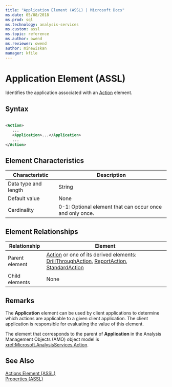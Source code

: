 ```yaml
---
title: "Application Element (ASSL) | Microsoft Docs"
ms.date: 05/08/2018
ms.prod: sql
ms.technology: analysis-services
ms.custom: assl
ms.topic: reference
ms.author: owend
ms.reviewer: owend
author: minewiskan
manager: kfile
---
```

# Application Element (ASSL)

  Identifies the application associated with an [Action](../objects/action-element-assl.md) element.  
  
## Syntax  
  
```xml  
  
<Action>  
   ...  
   <Application>...</Application>  
   ...  
</Action>  
```  
  
## Element Characteristics  
  
|Characteristic|Description|  
|--------------------|-----------------|  
|Data type and length|String|  
|Default value|None|  
|Cardinality|0-1: Optional element that can occur once and only once.|  
  
## Element Relationships  
  
|Relationship|Element|  
|------------------|-------------|  
|Parent element|[Action](../objects/action-element-assl.md) or one of its derived elements: [DrillThroughAction](../data-type/drillthroughaction-data-type-assl.md), [ReportAction](../data-type/reportaction-data-type-assl.md), [StandardAction](../data-type/standardaction-data-type-assl.md)|  
|Child elements|None|  
  
## Remarks  
 The **Application** element can be used by client applications to determine which actions are applicable to a given client application. The client application is responsible for evaluating the value of this element.  
  
 The element that corresponds to the parent of **Application** in the Analysis Management Objects (AMO) object model is <xref:Microsoft.AnalysisServices.Action>.  
  
## See Also  
 [Actions Element &#40;ASSL&#41;](../collections/actions-element-assl.md)   
 [Properties &#40;ASSL&#41;](properties-assl.md)  
  
  
